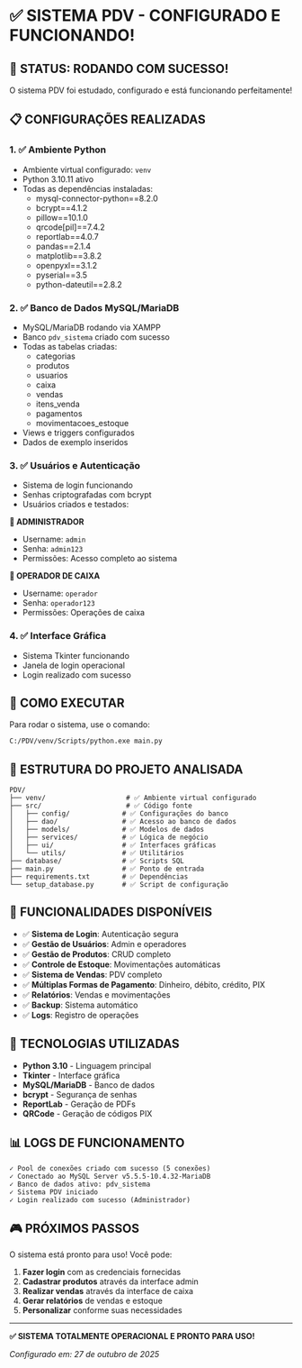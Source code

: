 # ✅ SISTEMA PDV - CONFIGURADO E FUNCIONANDO!

## 🎉 STATUS: RODANDO COM SUCESSO!

O sistema PDV foi estudado, configurado e está funcionando perfeitamente!

## 📋 CONFIGURAÇÕES REALIZADAS

### 1. ✅ Ambiente Python
- Ambiente virtual configurado: `venv`
- Python 3.10.11 ativo
- Todas as dependências instaladas:
  - mysql-connector-python==8.2.0
  - bcrypt==4.1.2
  - pillow==10.1.0
  - qrcode[pil]==7.4.2
  - reportlab==4.0.7
  - pandas==2.1.4
  - matplotlib==3.8.2
  - openpyxl==3.1.2
  - pyserial==3.5
  - python-dateutil==2.8.2

### 2. ✅ Banco de Dados MySQL/MariaDB
- MySQL/MariaDB rodando via XAMPP
- Banco `pdv_sistema` criado com sucesso
- Todas as tabelas criadas:
  - categorias
  - produtos
  - usuarios
  - caixa
  - vendas
  - itens_venda
  - pagamentos
  - movimentacoes_estoque
- Views e triggers configurados
- Dados de exemplo inseridos

### 3. ✅ Usuários e Autenticação
- Sistema de login funcionando
- Senhas criptografadas com bcrypt
- Usuários criados e testados:

**👤 ADMINISTRADOR**
- Username: `admin`
- Senha: `admin123`
- Permissões: Acesso completo ao sistema

**👤 OPERADOR DE CAIXA**
- Username: `operador`
- Senha: `operador123`
- Permissões: Operações de caixa

### 4. ✅ Interface Gráfica
- Sistema Tkinter funcionando
- Janela de login operacional
- Login realizado com sucesso

## 🚀 COMO EXECUTAR

Para rodar o sistema, use o comando:
```bash
C:/PDV/venv/Scripts/python.exe main.py
```

## 📁 ESTRUTURA DO PROJETO ANALISADA

```
PDV/
├── venv/                    # ✅ Ambiente virtual configurado
├── src/                     # ✅ Código fonte
│   ├── config/             # ✅ Configurações do banco
│   ├── dao/                # ✅ Acesso ao banco de dados
│   ├── models/             # ✅ Modelos de dados
│   ├── services/           # ✅ Lógica de negócio
│   ├── ui/                 # ✅ Interfaces gráficas
│   └── utils/              # ✅ Utilitários
├── database/               # ✅ Scripts SQL
├── main.py                 # ✅ Ponto de entrada
├── requirements.txt        # ✅ Dependências
└── setup_database.py       # ✅ Script de configuração
```

## 🎯 FUNCIONALIDADES DISPONÍVEIS

- ✅ **Sistema de Login**: Autenticação segura
- ✅ **Gestão de Usuários**: Admin e operadores
- ✅ **Gestão de Produtos**: CRUD completo
- ✅ **Controle de Estoque**: Movimentações automáticas
- ✅ **Sistema de Vendas**: PDV completo
- ✅ **Múltiplas Formas de Pagamento**: Dinheiro, débito, crédito, PIX
- ✅ **Relatórios**: Vendas e movimentações
- ✅ **Backup**: Sistema automático
- ✅ **Logs**: Registro de operações

## 🔧 TECNOLOGIAS UTILIZADAS

- **Python 3.10** - Linguagem principal
- **Tkinter** - Interface gráfica
- **MySQL/MariaDB** - Banco de dados
- **bcrypt** - Segurança de senhas
- **ReportLab** - Geração de PDFs
- **QRCode** - Geração de códigos PIX

## 📊 LOGS DE FUNCIONAMENTO

```
✓ Pool de conexões criado com sucesso (5 conexões)
✓ Conectado ao MySQL Server v5.5.5-10.4.32-MariaDB
✓ Banco de dados ativo: pdv_sistema
✓ Sistema PDV iniciado
✓ Login realizado com sucesso (Administrador)
```

## 🎮 PRÓXIMOS PASSOS

O sistema está pronto para uso! Você pode:

1. **Fazer login** com as credenciais fornecidas
2. **Cadastrar produtos** através da interface admin
3. **Realizar vendas** através da interface de caixa
4. **Gerar relatórios** de vendas e estoque
5. **Personalizar** conforme suas necessidades

---

**✅ SISTEMA TOTALMENTE OPERACIONAL E PRONTO PARA USO!**

*Configurado em: 27 de outubro de 2025*